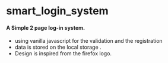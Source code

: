 # smart_login_system

#### A Simple 2 page log-in system.
- using vanilla javascript for the validation and the registration
- data is stored on the local storage .
- Design is inspired from the firefox logo.
